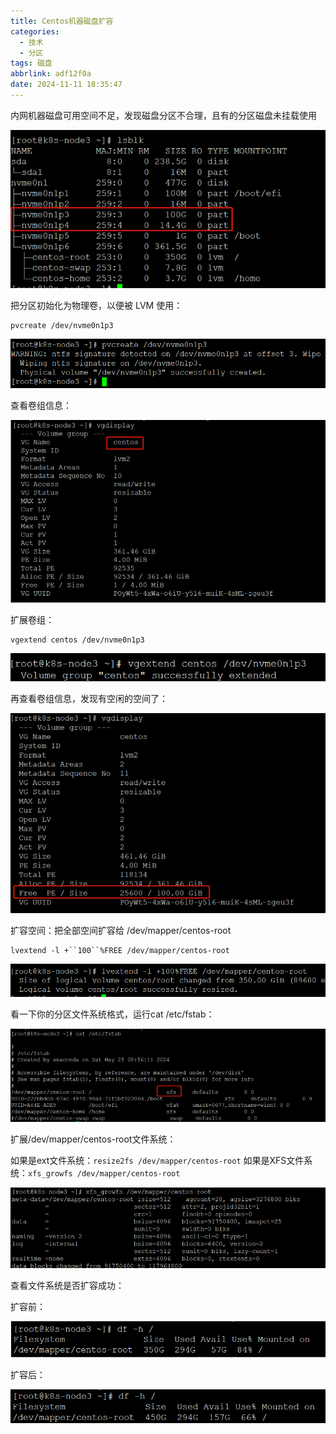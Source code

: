 ```yaml
---
title: Centos机器磁盘扩容
categories:
  - 技术
  - 分区
tags: 磁盘
abbrlink: adf12f0a
date: 2024-11-11 18:35:47
---
```


内网机器磁盘可用空间不足，发现磁盘分区不合理，且有的分区磁盘未挂载使用

<!--more-->

![](Centos机器磁盘扩容/image-20250123145400157.png)



 把分区初始化为物理卷，以便被 LVM 使用：

```
pvcreate /dev/nvme0n1p3
```

![](Centos机器磁盘扩容/image-20250122183914741.png)

查看卷组信息：

![](Centos机器磁盘扩容/image-20250122183929423.png)

扩展卷组：

```
vgextend centos /dev/nvme0n1p3
```

![](Centos机器磁盘扩容/image-20250122183942757.png)



再查看卷组信息，发现有空闲的空间了：

![](Centos机器磁盘扩容/image-20250122183954453.png)



扩容空间：把全部空间扩容给 /dev/mapper/centos-root

```
lvextend -l +``100``%FREE /dev/mapper/centos-root
```

![](Centos机器磁盘扩容/image-20250122184013999.png)



看一下你的分区文件系统格式，运行cat /etc/fstab：

![](Centos机器磁盘扩容/image-20250122184027705.png)



扩展/dev/mapper/centos-root文件系统：

如果是ext文件系统：`resize2fs /dev/mapper/centos-root`
如果是XFS文件系统：`xfs_growfs /dev/mapper/centos-root`

![](Centos机器磁盘扩容/image-20250122184042978.png)



查看文件系统是否扩容成功：

扩容前：

![](Centos机器磁盘扩容/image-20250122184053342.png)

扩容后：

![](Centos机器磁盘扩容/image-20250122184102228.png)